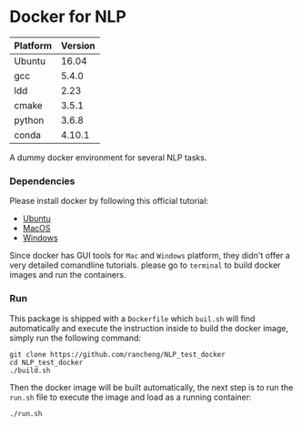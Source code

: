 # Docker for NLP

|Platform | Version|
|---|---|
|Ubuntu|16.04|
|gcc|5.4.0|
|ldd|2.23|
|cmake|3.5.1|
|python|3.6.8|
|conda|4.10.1|

A dummy docker environment for several NLP tasks.

### Dependencies

Please install docker by following this official tutorial:

 - [Ubuntu](https://docs.docker.com/engine/install/ubuntu/)
 - [MacOS](https://docs.docker.com/docker-for-mac/install/)
 - [Windows](https://docs.docker.com/docker-for-windows/install/)

Since docker has GUI tools for `Mac` and `Windows` platform, they didn't offer a very detailed comandline tutorials. please go to `terminal` to build docker images and run the containers.

### Run

This package is shipped with a `Dockerfile` which `buil.sh` will find automatically and execute the instruction inside to build the docker image, simply run the following command:

```shell
git clone https://github.com/rancheng/NLP_test_docker
cd NLP_test_docker
./build.sh
```

Then the docker image will be built automatically, the next step is to run the `run.sh` file to execute the image and load as a running container:

```shell
./run.sh
```